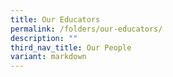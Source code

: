 ```yaml
---
title: Our Educators
permalink: /folders/our-educators/
description: ""
third_nav_title: Our People
variant: markdown
---
```

